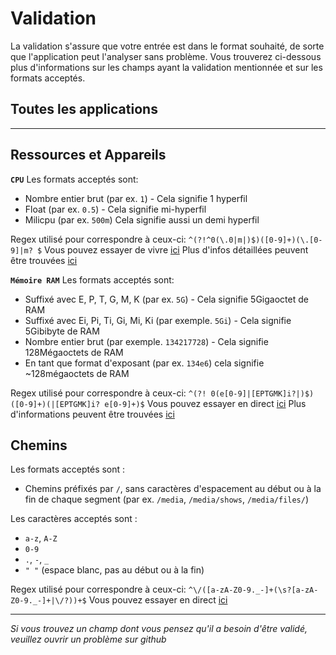 # Validation

La validation s'assure que votre entrée est dans le format souhaité, de sorte que l'application peut l'analyser sans problème. Vous trouverez ci-dessous plus d'informations sur les champs ayant la validation mentionnée et sur les formats acceptés.

## Toutes les applications

---

## Ressources et Appareils

**`CPU`** Les formats acceptés sont:

- Nombre entier brut (par ex. `1`) - Cela signifie 1 hyperfil
- Float (par ex. `0.5`) - Cela signifie mi-hyperfil
- Milicpu (par ex. `500m`) Cela signifie aussi un demi hyperfil

Regex utilisé pour correspondre à ceux-ci: `^(?!^0(\.0|m|)$)([0-9]+)(\.[0-9]|m? $` Vous pouvez essayer de vivre [ici](https://regex101.com/r/WxComc/1) Plus d'infos détaillées peuvent être trouvées [ici](https://kubernetes.io/docs/concepts/configuration/manage-resources-containers/#meaning-of-cpu)

**`Mémoire RAM`** Les formats acceptés sont:

- Suffixé avec E, P, T, G, M, K (par ex. `5G`) - Cela signifie 5Gigaoctet de RAM
- Suffixé avec Ei, Pi, Ti, Gi, Mi, Ki (par exemple. `5Gi`) - Cela signifie 5Gibibyte de RAM
- Nombre entier brut (par exemple. `134217728`) - Cela signifie 128Mégaoctets de RAM
- En tant que format d'exposant (par ex. `134e6`) cela signifie ~128mégaoctets de RAM

Regex utilisé pour correspondre à ceux-ci: `^(?! 0(e[0-9]|[EPTGMK]i?|)$)([0-9]+)(|[EPTGMK]i? e[0-9]+)$` Vous pouvez essayer en direct [ici](https://regex101.com/r/LyDc6u/1) Plus d'informations peuvent être trouvées [ici](https://kubernetes.io/docs/concepts/configuration/manage-resources-containers/#meaning-of-memory)

## Chemins

Les formats acceptés sont :

- Chemins préfixés par `/`, sans caractères d'espacement au début ou à la fin de chaque segment (par ex. `/media`, `/media/shows`, `/media/files/`)

Les caractères acceptés sont :

- `a-z`, `A-Z`
- `0-9`
- `.`, `-`, `_`
- `" "` (espace blanc, pas au début ou à la fin)

Regex utilisé pour correspondre à ceux-ci: `^\/([a-zA-Z0-9._-]+(\s?[a-zA-Z0-9._-]+|\/?))+$` Vous pouvez essayer en direct [ici](https://regex101.com/r/WjSpXg/1)

---

_Si vous trouvez un champ dont vous pensez qu'il a besoin d'être validé, veuillez ouvrir un problème sur github_
